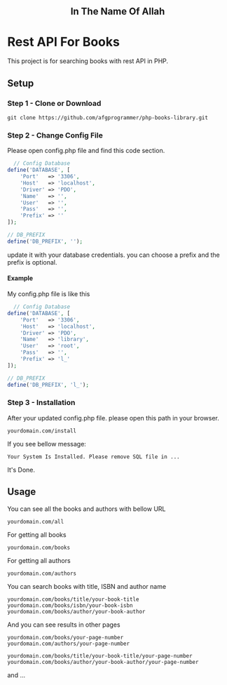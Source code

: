 
<h2 align="center" >In The Name Of Allah</h2>

# Rest API For Books

This project is for searching books with rest API in PHP.

## Setup

### Step 1 - Clone or Download

```
git clone https://github.com/afgprogrammer/php-books-library.git

```

### Step 2 - Change Config File

Please open config.php file and find this code section.
```PHP
  // Config Database
define('DATABASE', [
    'Port'   => '3306',
    'Host'   => 'localhost',
    'Driver' => 'PDO',
    'Name'   => '',
    'User'   => '',
    'Pass'   => '',
    'Prefix' => ''
]);

// DB_PREFIX
define('DB_PREFIX', '');
```
update it with your database credentials. you can choose a prefix and the prefix is optional.

#### Example
 My config.php file is like this

```PHP
  // Config Database
define('DATABASE', [
    'Port'   => '3306',
    'Host'   => 'localhost',
    'Driver' => 'PDO',
    'Name'   => 'library',
    'User'   => 'root',
    'Pass'   => '',
    'Prefix' => 'l_'
]);

// DB_PREFIX
define('DB_PREFIX', 'l_');
```

### Step 3 - Installation 

After your updated config.php file. please open this path in your browser.
```
yourdomain.com/install 
```

If you see bellow message:
```
Your System Is Installed. Please remove SQL file in ...
```
It's Done.

## Usage

You can see all the books and authors with bellow URL
```
yourdomain.com/all
```
For getting all books
```
yourdomain.com/books
```

For getting all authors
```
yourdomain.com/authors
```
You can search books with title, ISBN and author name
```
yourdomain.com/books/title/your-book-title
yourdomain.com/books/isbn/your-book-isbn
yourdomain.com/books/author/your-book-author
```
And you can see results in other pages
```
yourdomain.com/books/your-page-number
yourdomain.com/authors/your-page-number

yourdomain.com/books/title/your-book-title/your-page-number
yourdomain.com/books/author/your-book-author/your-page-number
```

and ...
